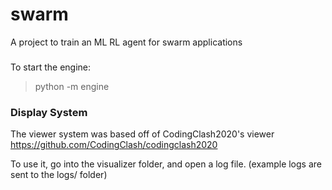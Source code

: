 # swarm
A project to train an ML RL agent for swarm applications

###
To start the engine:

>python -m engine

### Display System

The viewer system was based off of CodingClash2020's viewer
https://github.com/CodingClash/codingclash2020

To use it, go into the visualizer folder, and open a log file.
(example logs are sent to the logs/ folder)